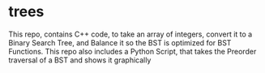 # trees
This repo, contains C++ code, to take an array of integers, convert it to a Binary Search Tree, and Balance it so the BST is optimized for BST Functions. This repo also includes a Python Script, that takes the Preorder traversal of a BST and shows it graphically
